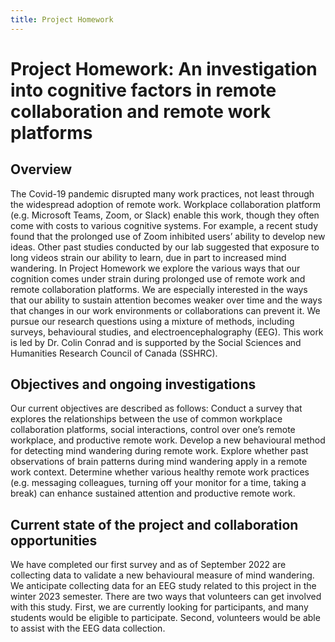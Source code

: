 ```yaml
---
title: Project Homework
---
```


# Project Homework: An investigation into cognitive factors in remote collaboration and remote work platforms

## Overview
The Covid-19 pandemic disrupted many work practices, not least through the widespread adoption of remote work. Workplace collaboration platform (e.g. Microsoft Teams, Zoom, or Slack) enable this work, though they often come with costs to various cognitive systems. For example, a recent study found that the prolonged use of Zoom inhibited users’ ability to develop new ideas. Other past studies conducted by our lab suggested that exposure to long videos strain our ability to learn, due in part to increased mind wandering.
In Project Homework we explore the various ways that our cognition comes under strain during prolonged use of remote work and remote collaboration platforms. We are especially interested in the ways that our ability to sustain attention becomes weaker over time and the ways that changes in our work environments or collaborations can prevent it. We pursue our research questions using a mixture of methods, including surveys, behavioural studies, and electroencephalography (EEG).  This work is led by Dr. Colin Conrad and is supported by the Social Sciences and Humanities Research Council of Canada (SSHRC).

## Objectives and ongoing investigations
Our current objectives are described as follows:
Conduct a survey that explores the relationships between the use of common workplace collaboration platforms, social interactions, control over one’s remote workplace, and productive remote work.
Develop a new behavioural method for detecting mind wandering during remote work.
Explore whether past observations of brain patterns during mind wandering apply in a remote work context.
Determine whether various healthy remote work practices (e.g. messaging colleagues, turning off your monitor for a time, taking a break) can enhance sustained attention and productive remote work.

## Current state of the project and collaboration opportunities
We have completed our first survey and as of September 2022 are collecting data to validate a new behavioural measure of mind wandering. We anticipate collecting data for an EEG study related to this project in the winter 2023 semester. 
There are two ways that volunteers can get involved with this study. First, we are currently looking for participants, and many students would be eligible to participate. Second, volunteers would be able to assist with the EEG data collection.
